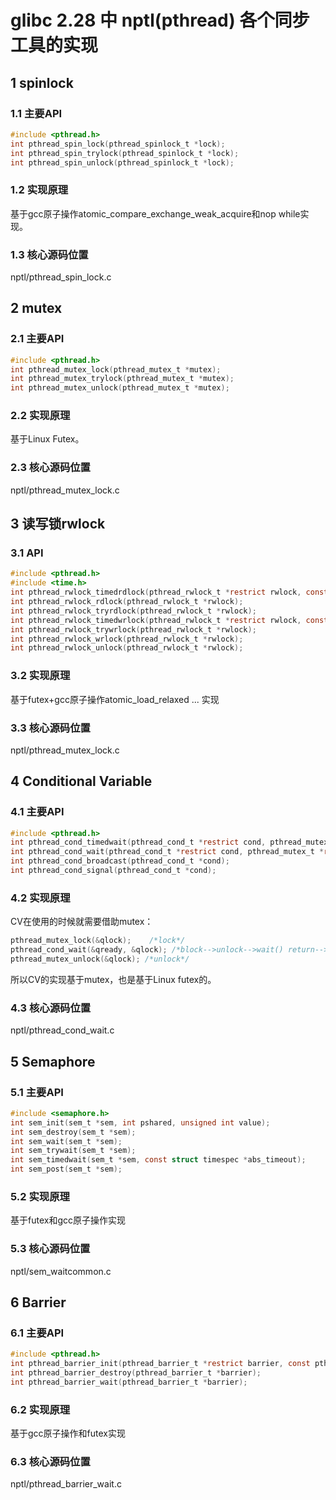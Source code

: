 # glibc 2.28 中 nptl(pthread) 各个同步工具的实现

## 1 spinlock

### 1.1 主要API

```C
#include <pthread.h>
int pthread_spin_lock(pthread_spinlock_t *lock);
int pthread_spin_trylock(pthread_spinlock_t *lock);
int pthread_spin_unlock(pthread_spinlock_t *lock);
```

### 1.2 实现原理
基于gcc原子操作atomic_compare_exchange_weak_acquire和nop while实现。

### 1.3 核心源码位置
nptl/pthread_spin_lock.c



## 2 mutex

### 2.1 主要API

```C
#include <pthread.h>
int pthread_mutex_lock(pthread_mutex_t *mutex);
int pthread_mutex_trylock(pthread_mutex_t *mutex);
int pthread_mutex_unlock(pthread_mutex_t *mutex); 
```

### 2.2 实现原理
基于Linux Futex。

### 2.3 核心源码位置
nptl/pthread_mutex_lock.c



## 3 读写锁rwlock

### 3.1 API

```C
#include <pthread.h>
#include <time.h>
int pthread_rwlock_timedrdlock(pthread_rwlock_t *restrict rwlock, const struct timespec *restrict abs_timeout); 
int pthread_rwlock_rdlock(pthread_rwlock_t *rwlock);
int pthread_rwlock_tryrdlock(pthread_rwlock_t *rwlock); 
int pthread_rwlock_timedwrlock(pthread_rwlock_t *restrict rwlock, const struct timespec *restrict abs_timeout); 
int pthread_rwlock_trywrlock(pthread_rwlock_t *rwlock);
int pthread_rwlock_wrlock(pthread_rwlock_t *rwlock); 
int pthread_rwlock_unlock(pthread_rwlock_t *rwlock); 
```

### 3.2 实现原理
基于futex+gcc原子操作atomic_load_relaxed ... 实现

### 3.3 核心源码位置
nptl/pthread_mutex_lock.c



## 4 Conditional Variable

### 4.1 主要API

```C
#include <pthread.h>
int pthread_cond_timedwait(pthread_cond_t *restrict cond, pthread_mutex_t *restrict mutex, const struct timespec *restrict abstime);
int pthread_cond_wait(pthread_cond_t *restrict cond, pthread_mutex_t *restrict mutex); 
int pthread_cond_broadcast(pthread_cond_t *cond);
int pthread_cond_signal(pthread_cond_t *cond); 
```

### 4.2 实现原理
CV在使用的时候就需要借助mutex：

```C
pthread_mutex_lock(&qlock);    /*lock*/
pthread_cond_wait(&qready, &qlock); /*block-->unlock-->wait() return-->lock*/
pthread_mutex_unlock(&qlock); /*unlock*/
```
所以CV的实现基于mutex，也是基于Linux futex的。

### 4.3 核心源码位置

nptl/pthread_cond_wait.c



## 5 Semaphore

### 5.1 主要API

```C
#include <semaphore.h>
int sem_init(sem_t *sem, int pshared, unsigned int value);
int sem_destroy(sem_t *sem);
int sem_wait(sem_t *sem);
int sem_trywait(sem_t *sem);
int sem_timedwait(sem_t *sem, const struct timespec *abs_timeout);
int sem_post(sem_t *sem);
```

### 5.2 实现原理
基于futex和gcc原子操作实现

### 5.3 核心源码位置

nptl/sem_waitcommon.c



## 6 Barrier

### 6.1 主要API

```C
#include <pthread.h>
int pthread_barrier_init(pthread_barrier_t *restrict barrier, const pthread_barrierattr_t *restrict attr, unsigned count); 
int pthread_barrier_destroy(pthread_barrier_t *barrier);
int pthread_barrier_wait(pthread_barrier_t *barrier); 
```


### 6.2 实现原理
基于gcc原子操作和futex实现


### 6.3 核心源码位置

nptl/pthread_barrier_wait.c

